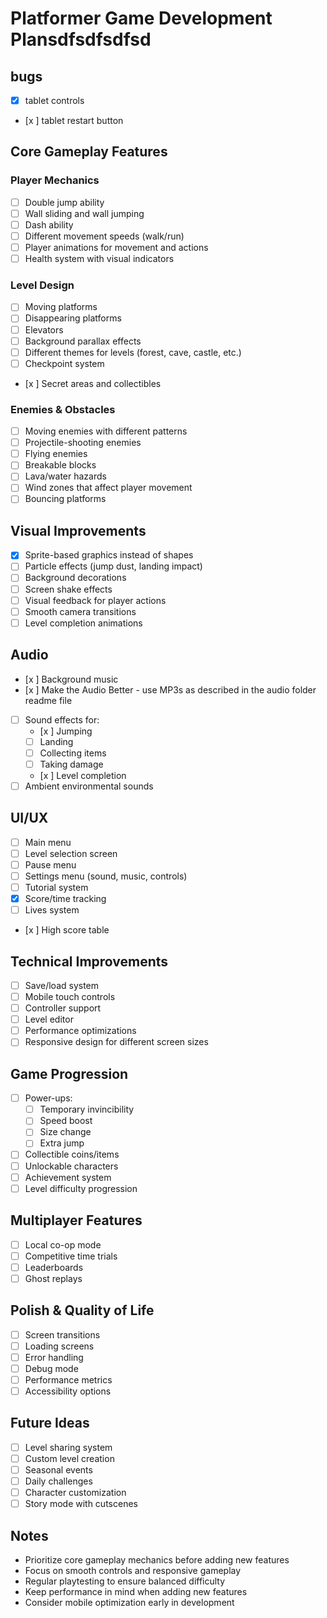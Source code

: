 # Platformer Game Development Plansdfsdfsdfsd

## bugs
- [x] tablet controls
- [x ] tablet restart button

## Core Gameplay Features

### Player Mechanics
- [ ] Double jump ability
- [ ] Wall sliding and wall jumping
- [ ] Dash ability
- [ ] Different movement speeds (walk/run)
- [ ] Player animations for movement and actions
- [ ] Health system with visual indicators

### Level Design
- [ ] Moving platforms
- [ ] Disappearing platforms
- [ ] Elevators
- [ ] Background parallax effects
- [ ] Different themes for levels (forest, cave, castle, etc.)
- [ ] Checkpoint system
- [x ] Secret areas and collectibles

### Enemies & Obstacles
- [ ] Moving enemies with different patterns
- [ ] Projectile-shooting enemies
- [ ] Flying enemies
- [ ] Breakable blocks
- [ ] Lava/water hazards
- [ ] Wind zones that affect player movement
- [ ] Bouncing platforms

## Visual Improvements
- [x] Sprite-based graphics instead of shapes
- [ ] Particle effects (jump dust, landing impact)
- [ ] Background decorations
- [ ] Screen shake effects
- [ ] Visual feedback for player actions
- [ ] Smooth camera transitions
- [ ] Level completion animations

## Audio
- [x ] Background music
- [x ] Make the Audio Better - use MP3s as described in the audio folder readme file
- [ ] Sound effects for:
  - [x ] Jumping
  - [ ] Landing
  - [ ] Collecting items
  - [ ] Taking damage
  - [x ] Level completion
- [ ] Ambient environmental sounds

## UI/UX
- [ ] Main menu
- [ ] Level selection screen
- [ ] Pause menu
- [ ] Settings menu (sound, music, controls)
- [ ] Tutorial system
- [x] Score/time tracking
- [ ] Lives system
- [x ] High score table

## Technical Improvements
- [ ] Save/load system
- [ ] Mobile touch controls
- [ ] Controller support
- [ ] Level editor
- [ ] Performance optimizations
- [ ] Responsive design for different screen sizes

## Game Progression
- [ ] Power-ups:
  - [ ] Temporary invincibility
  - [ ] Speed boost
  - [ ] Size change
  - [ ] Extra jump
- [ ] Collectible coins/items
- [ ] Unlockable characters
- [ ] Achievement system
- [ ] Level difficulty progression

## Multiplayer Features
- [ ] Local co-op mode
- [ ] Competitive time trials
- [ ] Leaderboards
- [ ] Ghost replays

## Polish & Quality of Life
- [ ] Screen transitions
- [ ] Loading screens
- [ ] Error handling
- [ ] Debug mode
- [ ] Performance metrics
- [ ] Accessibility options

## Future Ideas
- [ ] Level sharing system
- [ ] Custom level creation
- [ ] Seasonal events
- [ ] Daily challenges
- [ ] Character customization
- [ ] Story mode with cutscenes

## Notes
- Prioritize core gameplay mechanics before adding new features
- Focus on smooth controls and responsive gameplay
- Regular playtesting to ensure balanced difficulty
- Keep performance in mind when adding new features
- Consider mobile optimization early in development 